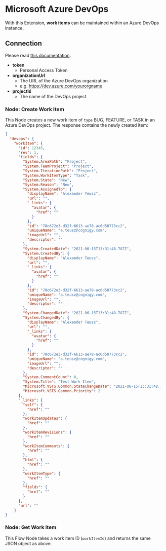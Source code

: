 # Microsoft Azure DevOps

With this Extension, **work items** can be maintained within an Azure DevOps instance.

## Connection

Please read [this documentation](https://github.com/microsoft/azure-devops-node-api#create-a-connection).

- **token**
  - Personal Access Token
- **organizationUrl**
  - The URL of the Azure DevOps organization
  - e.g. https://dev.azure.com/yourorgname
- **projectId**
  - The name of the DevOps project

### Node: Create Work Item

This Node creates a new work item of `type` BUG, FEATURE, or TASK in an Azure DevOps project. The response contains the newly created item:

```json
{
  "devops": {
    "workItem": {
      "id": 12345,
      "rev": 1,
      "fields": {
        "System.AreaPath": "Project",
        "System.TeamProject": "Project",
        "System.IterationPath": "Project",
        "System.WorkItemType": "Task",
        "System.State": "New",
        "System.Reason": "New",
        "System.AssignedTo": {
          "displayName": "Alexander Teusz",
          "url": "",
          "_links": {
            "avatar": {
              "href": ""
            }
          },
          "id": "78c672e3-d32f-6613-ae78-ac6d50773cc2",
          "uniqueName": "a.teusz@cognigy.com",
          "imageUrl": "",
          "descriptor": ""
        },
        "System.CreatedDate": "2021-06-15T13:31:48.787Z",
        "System.CreatedBy": {
          "displayName": "Alexander Teusz",
          "url": "",
          "_links": {
            "avatar": {
              "href": ""
            }
          },
          "id": "78c672e3-d32f-6613-ae78-ac6d50773cc2",
          "uniqueName": "a.teusz@cognigy.com",
          "imageUrl": "",
          "descriptor": ""
        },
        "System.ChangedDate": "2021-06-15T13:31:48.787Z",
        "System.ChangedBy": {
          "displayName": "Alexander Teusz",
          "url": "",
          "_links": {
            "avatar": {
              "href": ""
            }
          },
          "id": "78c672e3-d32f-6613-ae78-ac6d50773cc2",
          "uniqueName": "a.teusz@cognigy.com",
          "imageUrl": "",
          "descriptor": ""
        },
        "System.CommentCount": 0,
        "System.Title": "Test Work Item",
        "Microsoft.VSTS.Common.StateChangeDate": "2021-06-15T13:31:48.787Z",
        "Microsoft.VSTS.Common.Priority": 2
      },
      "_links": {
        "self": {
          "href": ""
        },
        "workItemUpdates": {
          "href": ""
        },
        "workItemRevisions": {
          "href": ""
        },
        "workItemComments": {
          "href": ""
        },
        "html": {
          "href": ""
        },
        "workItemType": {
          "href": ""
        },
        "fields": {
          "href": ""
        }
      },
      "url": ""
    }
}
```

### Node: Get Work Item

This Flow Node takes a work item ID (`workItemId`) and returns the same JSON object as above.